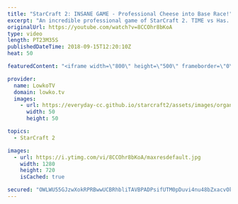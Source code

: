 ```yaml
---
title: "StarCraft 2: INSANE GAME - Professional Cheese into Base Race!"
excerpt: "An incredible professional game of StarCraft 2. TIME vs Has. Subscribe for more videos: http://lowko.tv/youtube TIME vs Stephano: https://goo.gl/f6EuwE  Not the game I expected at all, then again, Has is known to bring with him some crazy strategies. In this game, Has opens up relatively cheesy, but"
originalUrl: https://youtube.com/watch?v=8CCOhr8bKoA
type: video
length: PT23M35S
publishedDateTime: 2018-09-15T12:20:10Z
heat: 50

featuredContent: "<iframe width=\"800\" height=\"500\" frameborder=\"0\" src=\"https://www.youtube.com/embed/8CCOhr8bKoA\" allow=\"accelerometer; autoplay; encrypted-media; gyroscope; picture-in-picture\" allowfullscreen></iframe>"

provider:
  name: LowkoTV
  domain: lowko.tv
  images:
    - url: https://everyday-cc.github.io/starcraft2/assets/images/organizations/lowko.tv-50x50.jpg
      width: 50
      height: 50

topics:
  - StarCraft 2

images:
  - url: https://i.ytimg.com/vi/8CCOhr8bKoA/maxresdefault.jpg
    width: 1280
    height: 720
    isCached: true

secured: "OWLWU55GJzwXokRPRBwwUCBRhbliTAVBPADPsifUTM0pDuvi4nu48bZxacvOkyML+peuGJAXmavkLH9vQq54sKfyO04gFs5lxpIJnJHwFA5vQ5X+Y33INI0Bzw+0EtbsAtEIgayNz8UHXxBCJpv0RN2jfdUGlXgVcpGZ8OqUyyZXFZMYhnsa8VxGSL+7gidt/guepuEgwqCkhcPkEPtmHZXxKc9Tnww4Fx2BEOVt6XQk75JXVumwoS+JxElfi+1nq2wabH07nvbjflNNthwCMfeou1vrodLx/CybBpAo/bN5PFPTO1C2so/z8PXciDUtCirNG2pBD4VU9V3UZvq9Cy5U3iyfkge+XWOhGUYNFQUnO7c1kIDSnkauqDrFGqAdF3FiKf43h3PBybQoEni14p0hwxEdMCc8omSgj669FuIFnXFhOLIM6aiLjpTCn8C9;Co/ieXH0uhlkxy+NQue8sA=="
---
```


